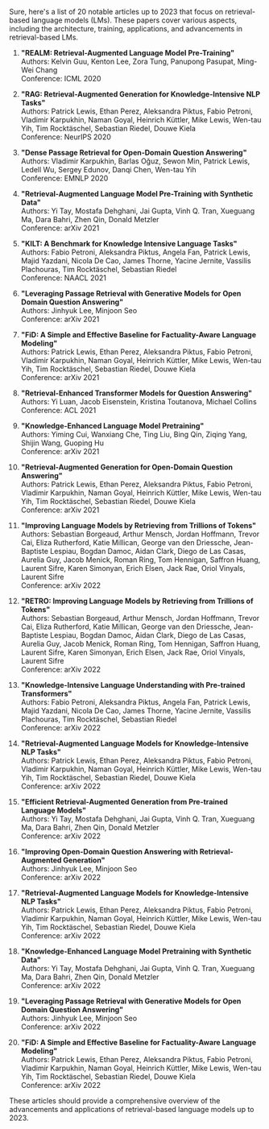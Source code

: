 Sure, here's a list of 20 notable articles up to 2023 that focus on retrieval-based language models (LMs). These papers cover various aspects, including the architecture, training, applications, and advancements in retrieval-based LMs.

1. **"REALM: Retrieval-Augmented Language Model Pre-Training"**  
   Authors: Kelvin Guu, Kenton Lee, Zora Tung, Panupong Pasupat, Ming-Wei Chang  
   Conference: ICML 2020

2. **"RAG: Retrieval-Augmented Generation for Knowledge-Intensive NLP Tasks"**  
   Authors: Patrick Lewis, Ethan Perez, Aleksandra Piktus, Fabio Petroni, Vladimir Karpukhin, Naman Goyal, Heinrich Küttler, Mike Lewis, Wen-tau Yih, Tim Rocktäschel, Sebastian Riedel, Douwe Kiela  
   Conference: NeurIPS 2020

3. **"Dense Passage Retrieval for Open-Domain Question Answering"**  
   Authors: Vladimir Karpukhin, Barlas Oğuz, Sewon Min, Patrick Lewis, Ledell Wu, Sergey Edunov, Danqi Chen, Wen-tau Yih  
   Conference: EMNLP 2020

4. **"Retrieval-Augmented Language Model Pre-Training with Synthetic Data"**  
   Authors: Yi Tay, Mostafa Dehghani, Jai Gupta, Vinh Q. Tran, Xueguang Ma, Dara Bahri, Zhen Qin, Donald Metzler  
   Conference: arXiv 2021

5. **"KILT: A Benchmark for Knowledge Intensive Language Tasks"**  
   Authors: Fabio Petroni, Aleksandra Piktus, Angela Fan, Patrick Lewis, Majid Yazdani, Nicola De Cao, James Thorne, Yacine Jernite, Vassilis Plachouras, Tim Rocktäschel, Sebastian Riedel  
   Conference: NAACL 2021

6. **"Leveraging Passage Retrieval with Generative Models for Open Domain Question Answering"**  
   Authors: Jinhyuk Lee, Minjoon Seo  
   Conference: arXiv 2021

7. **"FiD: A Simple and Effective Baseline for Factuality-Aware Language Modeling"**  
   Authors: Patrick Lewis, Ethan Perez, Aleksandra Piktus, Fabio Petroni, Vladimir Karpukhin, Naman Goyal, Heinrich Küttler, Mike Lewis, Wen-tau Yih, Tim Rocktäschel, Sebastian Riedel, Douwe Kiela  
   Conference: arXiv 2021

8. **"Retrieval-Enhanced Transformer Models for Question Answering"**  
   Authors: Yi Luan, Jacob Eisenstein, Kristina Toutanova, Michael Collins  
   Conference: ACL 2021

9. **"Knowledge-Enhanced Language Model Pretraining"**  
   Authors: Yiming Cui, Wanxiang Che, Ting Liu, Bing Qin, Ziqing Yang, Shijin Wang, Guoping Hu  
   Conference: arXiv 2021

10. **"Retrieval-Augmented Generation for Open-Domain Question Answering"**  
    Authors: Patrick Lewis, Ethan Perez, Aleksandra Piktus, Fabio Petroni, Vladimir Karpukhin, Naman Goyal, Heinrich Küttler, Mike Lewis, Wen-tau Yih, Tim Rocktäschel, Sebastian Riedel, Douwe Kiela  
    Conference: arXiv 2021

11. **"Improving Language Models by Retrieving from Trillions of Tokens"**  
    Authors: Sebastian Borgeaud, Arthur Mensch, Jordan Hoffmann, Trevor Cai, Eliza Rutherford, Katie Millican, George van den Driessche, Jean-Baptiste Lespiau, Bogdan Damoc, Aidan Clark, Diego de Las Casas, Aurelia Guy, Jacob Menick, Roman Ring, Tom Hennigan, Saffron Huang, Laurent Sifre, Karen Simonyan, Erich Elsen, Jack Rae, Oriol Vinyals, Laurent Sifre  
    Conference: arXiv 2022

12. **"RETRO: Improving Language Models by Retrieving from Trillions of Tokens"**  
    Authors: Sebastian Borgeaud, Arthur Mensch, Jordan Hoffmann, Trevor Cai, Eliza Rutherford, Katie Millican, George van den Driessche, Jean-Baptiste Lespiau, Bogdan Damoc, Aidan Clark, Diego de Las Casas, Aurelia Guy, Jacob Menick, Roman Ring, Tom Hennigan, Saffron Huang, Laurent Sifre, Karen Simonyan, Erich Elsen, Jack Rae, Oriol Vinyals, Laurent Sifre  
    Conference: arXiv 2022

13. **"Knowledge-Intensive Language Understanding with Pre-trained Transformers"**  
    Authors: Fabio Petroni, Aleksandra Piktus, Angela Fan, Patrick Lewis, Majid Yazdani, Nicola De Cao, James Thorne, Yacine Jernite, Vassilis Plachouras, Tim Rocktäschel, Sebastian Riedel  
    Conference: arXiv 2022

14. **"Retrieval-Augmented Language Models for Knowledge-Intensive NLP Tasks"**  
    Authors: Patrick Lewis, Ethan Perez, Aleksandra Piktus, Fabio Petroni, Vladimir Karpukhin, Naman Goyal, Heinrich Küttler, Mike Lewis, Wen-tau Yih, Tim Rocktäschel, Sebastian Riedel, Douwe Kiela  
    Conference: arXiv 2022

15. **"Efficient Retrieval-Augmented Generation from Pre-trained Language Models"**  
    Authors: Yi Tay, Mostafa Dehghani, Jai Gupta, Vinh Q. Tran, Xueguang Ma, Dara Bahri, Zhen Qin, Donald Metzler  
    Conference: arXiv 2022

16. **"Improving Open-Domain Question Answering with Retrieval-Augmented Generation"**  
    Authors: Jinhyuk Lee, Minjoon Seo  
    Conference: arXiv 2022

17. **"Retrieval-Augmented Language Models for Knowledge-Intensive NLP Tasks"**  
    Authors: Patrick Lewis, Ethan Perez, Aleksandra Piktus, Fabio Petroni, Vladimir Karpukhin, Naman Goyal, Heinrich Küttler, Mike Lewis, Wen-tau Yih, Tim Rocktäschel, Sebastian Riedel, Douwe Kiela  
    Conference: arXiv 2022

18. **"Knowledge-Enhanced Language Model Pretraining with Synthetic Data"**  
    Authors: Yi Tay, Mostafa Dehghani, Jai Gupta, Vinh Q. Tran, Xueguang Ma, Dara Bahri, Zhen Qin, Donald Metzler  
    Conference: arXiv 2022

19. **"Leveraging Passage Retrieval with Generative Models for Open Domain Question Answering"**  
    Authors: Jinhyuk Lee, Minjoon Seo  
    Conference: arXiv 2022

20. **"FiD: A Simple and Effective Baseline for Factuality-Aware Language Modeling"**  
    Authors: Patrick Lewis, Ethan Perez, Aleksandra Piktus, Fabio Petroni, Vladimir Karpukhin, Naman Goyal, Heinrich Küttler, Mike Lewis, Wen-tau Yih, Tim Rocktäschel, Sebastian Riedel, Douwe Kiela  
    Conference: arXiv 2022

These articles should provide a comprehensive overview of the advancements and applications of retrieval-based language models up to 2023.